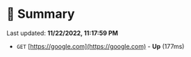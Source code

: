 # 📖 Summary
Last updated: **11/22/2022, 11:17:59 PM**

- `GET` [https://google.com](https://google.com) - **Up** (177ms)
